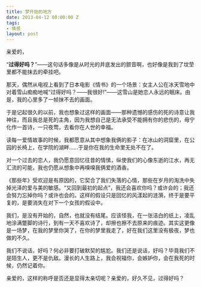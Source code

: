 ```yaml
---
title: 梦开始的地方
date: 2013-04-12 00:00:00 Z
tags:
- 情感
layout: post
---
```


亲爱的，

“**过得好吗？**”——这句话多像是从时光的井底发出的颤音啊，也好像是我到了坟茔里都不能抹去的牵挂吧。

那天，偶然从电视上看到了日本电影《情书》的一个场景：女主人公在冰天雪地中对着雪山痴痴地喊“过得好吗？——我很好!”——这雪山是她恋人永远的眠床。由是，我的心里多了一帧抹不去的画面。

于是记起很久的以前，我也想象过这样的画面——那种遗憾的感伤的死的诗意让我神往，而且我总是死的主角，因为我想自己是无法承受不能拥有你的悲伤的，毋宁化作一首诗，一只夜莺，去看你在人世的幸福。

读每一爱情故事的时候，我都愿意从其中想象我俩的影子：在冰山的洞窟里，在公园的长椅上，在学院的湖畔……于是你在我的生命里无处不在了。

对一个过去的恋人，我仍愿意回忆往昔的情愫，纵使我们的心像东逝的江水，再无汇流的可能，我也仍愿从想象中再嗅嗅我俩爱的酒香。

《那些年》受欢迎是有原因的，它契合了我们失落的心情，那些在岁月的淘洗中失掉光泽的爱与美的敏感。“又回到最初的起点”，我还会喜欢你吗？或许会的；我还会努力忘掉你吗？或许也会的。这样的假设只是回忆的风漾起的涟漪，终于是要平复的，是要消失在对下一个女孩的假设中。

我们，是没有开始的，自然，也就没有结尾。应该怪我，在一张洁白的纸上，凌乱地涂满蹩脚的诗行，到有一天不喜欢诗了，却擦也擦不去原来的痕迹。其实这更像是一场梦，在我的梦里你哭了，在你的梦里我走了，好在我们这里没有极夜，梦也做的不久。

我们不说话，好吗？何必非要打破默契的尴尬。我们还是说话，好吗？毕竟我们不是陌生人，更不是仇敌。漫长的人生路上，我会祝福你，会嫉妒你，会在我死的时候，仍然记着你。

亲爱的，这样的称呼是否还是显得太亲切呢？亲爱的，好久不见，过得好吗？
